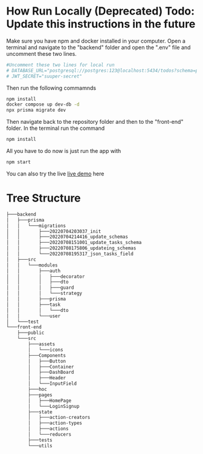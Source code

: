 # How Run Locally (Deprecated) Todo: Update this instructions in the future

Make sure you have npm and docker installed in your computer. Open a terminal and navigate to the "backend" folder and open the ".env" file and uncomment these two lines.

```sh
#Uncomment these two lines for local run 
# DATABASE_URL="postgresql://postgres:123@localhost:5434/todos?schema=public"
# JWT_SECRET="suuper-secret"
```

Then run the following commamnds

```sh
npm install
docker compose up dev-db -d
npx prisma migrate dev
```

Then navigate back to the repository folder and then to the "front-end" folder. In the terminal run the command

```sh
npm install
```

All you have to do now is just run the app with

```sh
npm start
```

You can also try the live [live demo](https://todo-list-orange.netlify.app/) here

# Tree Structure

```sh
├───backend
│   ├───prisma
│   │   └───migrations
│   │       ├───20220704203037_init
│   │       ├───20220704214416_update_schemas
│   │       ├───20220708151001_update_tasks_schema
│   │       ├───20220708175806_updateing_schemas
│   │       └───20220708195317_json_tasks_field
│   ├───src
│   │   └───modules
│   │       ├───auth
│   │       │   ├───decorator
│   │       │   ├───dto
│   │       │   ├───guard
│   │       │   └───strategy
│   │       ├───prisma
│   │       ├───task
│   │       │   └───dto
│   │       └───user
│   └───test
└───front-end
    ├───public
    └───src
        ├───assets
        │   └───icons
        ├───Components
        │   ├───Button
        │   ├───Container
        │   ├───DashBoard
        │   ├───Header
        │   └───InputField
        ├───hoc
        ├───pages
        │   ├───HomePage
        │   └───LoginSignup
        ├───state
        │   ├───action-creators
        │   ├───action-types
        │   ├───actions
        │   └───reducers
        ├───tests
        └───utils
```
